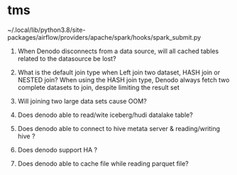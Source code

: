 tms
===

~/.local/lib/python3.8/site-packages/airflow/providers/apache/spark/hooks/spark_submit.py



1. When Denodo disconnects from a data source, will all cached tables related to the datasource be lost?

2. What is the default join type when Left join two dataset, HASH join or NESTED join? 
When using the HASH join type, Denodo always fetch two complete datasets to join, despite limiting the result set

3. Will joining two large data sets cause OOM? 

4. Does denodo able to read/wite iceberg/hudi datalake table?
5. Does denodo able to connect to hive metata server & reading/writing hive ?
6. Does denodo support HA ? 
7. Does denodo able to cache file while reading parquet file? 
